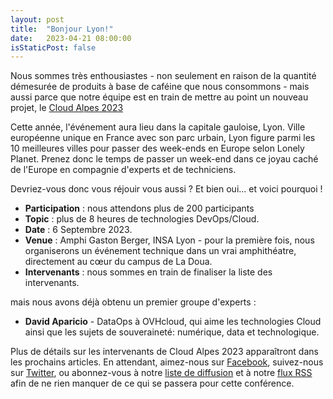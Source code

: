 ```yaml
---
layout: post
title:  "Bonjour Lyon!"
date:   2023-04-21 08:00:00
isStaticPost: false
---
```


Nous sommes très enthousiastes - non seulement en raison de la quantité démesurée de produits à base de caféine que nous consommons - mais aussi parce que notre équipe est en train de mettre au point un nouveau projet, le [Cloud Alpes 2023](https://cloudalpes.fr)

Cette année, l'événement aura lieu dans la capitale gauloise, Lyon. Ville européenne unique en France avec son parc urbain, Lyon figure parmi les 10 meilleures villes pour passer des week-ends en Europe selon Lonely Planet. Prenez donc le temps de passer un week-end dans ce joyau caché de l'Europe en compagnie d'experts et de techniciens.

Devriez-vous donc vous réjouir vous aussi ? Et bien oui... et voici pourquoi !

* **Participation** : nous attendons plus de 200 participants
* **Topic** : plus de 8 heures de technologies DevOps/Cloud.
* **Date** : 6 Septembre 2023.
* **Venue** : Amphi Gaston Berger, INSA Lyon - pour la première fois, nous organiserons un événement technique dans un vrai amphithéatre, directement au cœur du campus de La Doua.
* **Intervenants** : nous sommes en train de finaliser la liste des intervenants.

mais nous avons déjà obtenu un premier groupe d'experts :

* **David Aparicio** - DataOps à OVHcloud, qui aime les technologies Cloud ainsi que les sujets de souveraineté: numérique, data et technologique.<br>


Plus de détails sur les intervenants de Cloud Alpes 2023 apparaîtront dans les prochains articles. En attendant, aimez-nous sur [Facebook](https://facebook.com/CloudAlpes), suivez-nous sur [Twitter](https://twitter.com/intent/user?screen_name=CloudAlpes), ou abonnez-vous à notre [liste de diffusion](http://gdg.us5.list-manage1.com/subscribe/post?u=9fc8aa205b0521b5f05fc8e1e&id=ae0fb459fc) et à notre [flux RSS](https://cloudalpes.fr/feed.xml) afin de ne rien manquer de ce qui se passera pour cette conférence.